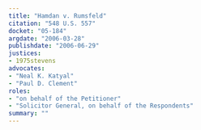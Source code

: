 ```yaml
---
title: "Hamdan v. Rumsfeld"
citation: "548 U.S. 557"
docket: "05-184"
argdate: "2006-03-28"
publishdate: "2006-06-29"
justices:
- 1975stevens
advocates:
- "Neal K. Katyal"
- "Paul D. Clement"
roles:
- "on behalf of the Petitioner"
- "Solicitor General, on behalf of the Respondents"
summary: ""
---
```


